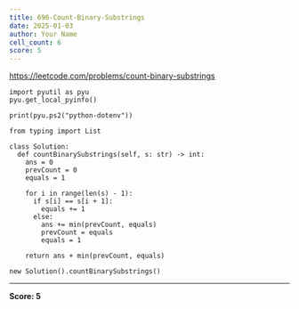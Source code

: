 ```yaml
---
title: 696-Count-Binary-Substrings
date: 2025-01-03
author: Your Name
cell_count: 6
score: 5
---
```


https://leetcode.com/problems/count-binary-substrings


```
import pyutil as pyu
pyu.get_local_pyinfo()
```


```
print(pyu.ps2("python-dotenv"))
```


```
from typing import List
```


```
class Solution:
  def countBinarySubstrings(self, s: str) -> int:
    ans = 0
    prevCount = 0
    equals = 1

    for i in range(len(s) - 1):
      if s[i] == s[i + 1]:
        equals += 1
      else:
        ans += min(prevCount, equals)
        prevCount = equals
        equals = 1

    return ans + min(prevCount, equals)
```


```
new Solution().countBinarySubstrings()
```


---
**Score: 5**
